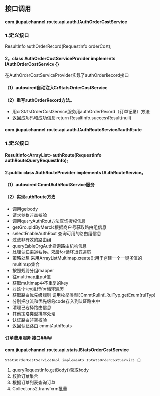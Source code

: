 ## 接口调用 ##
#### com.jiupai.channel.route.api.auth.IAuthOrderCostService ####
### 1.定义接口 ###
ResultInfo authOrderRecord(RequestInfo<StatsOrderCost> orderCost);
#### 2。class AuthOrderCostServiceProvider implements IAuthOrderCostService {} ####

在AuthOrderCostServiceProvider实现了authOrderRecord接口 

#### （1）autowired自动注入CrStatsOrderCostService ####

#### （2）重写authOrderRecord方法。 ####

 - 用crStatsOrderCostService服务用authOrderRecord（订单记录）方法 
 - 返回成功码和成功信息 return ResultInfo.successResult(null) 


#### com.jiupai.channel.route.api.auth.IAuthRouteService#authRoute ####

### 1.定义接口 ###

#### ResultInfo<ArrayList<AuthRoute>>  authRoute(RequestInfo<AuthRouteQuery> authRouteQueryRequestInfo); ####
#### 2.public class AuthRouteProvider  implements IAuthRouteService。 ####
#### （1）autowired CmmtAuthRoutService服务 ####
#### （2）实现authRoute方法  ####
- 调用getbody
- 请求参数非空校验
- 调用queryAuthRout方法查询授权信息
- 	getGroupIdByMercId根据商户号获取路由组信息
- 	selectEnableAuthRout 查询可用的路由组信息
- 	过滤非有效的路由组
- 	queryEableOrgAuth查询路由机构信息
- 	处理认证渠道名称。双层for循环进行遍历
- 	策略处理  采用ArrayListMultimap.create();用于创建一个一键多值的multimap集合 
- 	按照规则分组mapper
- 	往multimap里put值
- 	获取multimap中不重复的key
- 	对这个key进行for循环遍历
- 	获取路由优先级规则 调用枚举类型ECmmtRulInf_RulTyp.getEnum(rulTyp)
- 	分别把分流和优先级的code存入到认证路由中
- 	清理已选择路由信息
- 	其他策略类型排序处理
- 	认证路由非空校验
- 	返回认证路由 cmmtAuthRouts
		
#### 订单费用服务 接口####
#### com.jiupai.channel.route.api.stats.IStatsOrderCostService ####
    StatsOrderCostServiceImpl implements IStatsOrderCostService {}

1. queryRequestInfo.getBody()获取body
2. 校验订单集合
3. 根据订单列表查询订单
4. Collections2.transform批量